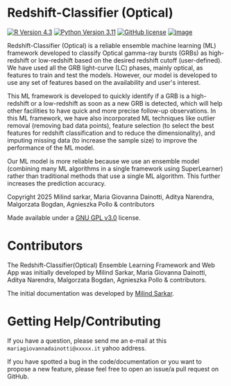# Redshift-Classifier (Optical)

<!--[![Status of Build and Tests Workflow](https://github.com/aritraghsh09/GaMPEN/actions/workflows/main.yml/badge.svg)](https://github.com/aritraghsh09/GaMPEN/actions/workflows/main.yml)-->
<!--[![Documentation Status](https://readthedocs.org/projects/gampen/badge/?version=latest)](https://redshift-classifier.readthedocs.io/en/latest/)-->
[![R Version 4.3](https://img.shields.io/badge/R-4.3-blue)](https://cran.r-project.org/)
[![Python Version 3.11](https://img.shields.io/badge/Python-3.8-blue)](https://www.python.org/downloads/)
[![GitHub license](https://img.shields.io/github/license/Milind018/Redshift-Classifier)](https://github.com/Milind018/Redshift-Classifier/blob/main/LICENSE)
[![image](https://img.shields.io/badge/code%20style-black-000000.svg)](https://github.com/psf/black)
<!--[![Code DOI](https://zenodo.org/badge/841602738.svg)](https://doi.org/10.5281/zenodo.14704737)-->
<!--[![Publication DOI](https://img.shields.io/badge/publication%20doi-10.3847%2F1538--4357%2Fac7f9e-blue)](https://doi.org/10.3847/1538-4357/ac7f9e)-->
<!--[![arXiv](https://img.shields.io/badge/arXiv-2408.08763-blue)](https://arxiv.org/abs/2408.08763)-->


Redshift-Classifier (Optical) is a reliable ensemble machine learning (ML) framework developed to classify Optical gamma-ray bursts (GRBs) as high-redshift or low-redshift based on the desired redshift cutoff (user-defined). We have used all the GRB light-curve (LC) phases, mainly optical, as features to train and test the models. However, our model is developed to use any set of features based on the availability and user's interest.

This ML framework is developed to quickly identify if a GRB is a high-redshift or a low-redshift as soon as a new GRB is detected, which will help other facilities to have quick and more precise follow-up observations. In this ML framework, we have also incorporated ML techniques like outlier removal (removing bad data points), feature selection (to select the best features for redshift classification and to reduce the dimensionality), and imputing missing data (to increase the sample size) to improve the performance of the ML model.

Our ML model is more reliable because we use an ensemble model (combining many ML algorithms in a single framework using SuperLearner) rather than traditional methods that use a single ML algorithm. This further increases the prediction accuracy.




Copyright 2025 Milind sarkar, Maria Giovanna Dainotti, Aditya Narendra, Malgorzata Bogdan, Agnieszka Pollo & contributors

Made available under a [GNU GPL
v3.0](https://github.com/Milind018/Redshift-Classifier/blob/main/LICENSE)
license.

# Contributors

The Redshift-Classifier(Optical) Ensemble Learning Framework and Web App was initially developed by Milind Sarkar, Maria Giovanna Dainotti, Aditya Narendra, Malgorzata Bogdan, Agnieszka Pollo & contributors.

The initial documentation was developed by [Milind Sarkar](https://milind018.github.io/).

# Getting Help/Contributing

If you have a question, please send me an e-mail at this
`mariagiovannadainotti@xxxxx.it` yahoo address.

If you have spotted a bug in the code/documentation or you want to
propose a new feature, please feel free to open an issue/a pull request
on GitHub.
